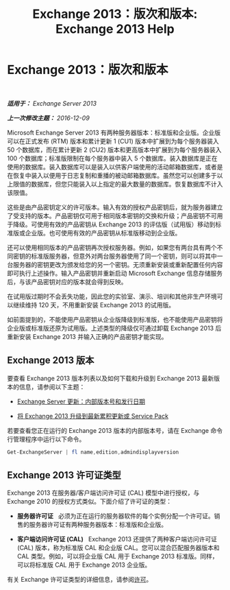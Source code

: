 ﻿---
title: 'Exchange 2013：版次和版本: Exchange 2013 Help'
TOCTitle: Exchange 2013：版次和版本
ms:assetid: b563b543-fb3f-4465-9a54-cbfd680aee1f
ms:mtpsurl: https://technet.microsoft.com/zh-cn/library/Bb232170(v=EXCHG.150)
ms:contentKeyID: 50556663
ms.date: 01/11/2018
mtps_version: v=EXCHG.150
ms.translationtype: HT
---

# Exchange 2013：版次和版本

 

_**适用于：** Exchange Server 2013_

_**上一次修改主题：** 2016-12-09_

Microsoft Exchange Server 2013 有两种服务器版本：标准版和企业版。企业版可以在正式发布 (RTM) 版本和累计更新 1 (CU1) 版本中扩展到为每个服务器装入 50 个数据库，而在累计更新 2 (CU2) 版本和更高版本中扩展到为每个服务器装入 100 个数据库；标准版限制在每个服务器中装入 5 个数据库。装入数据库是正在使用的数据库。装入数据库可以是装入以供客户端使用的活动邮箱数据库，或者是在恢复中装入以便用于日志复制和重播的被动邮箱数据库。虽然您可以创建多于以上限值的数据库，但您只能装入以上指定的最大数量的数据库。恢复数据库不计入该限值。

这些是由产品密钥定义的许可版本。输入有效的授权产品密钥后，就为服务器建立了受支持的版本。产品密钥仅可用于相同版本密钥的交换和升级；产品密钥不可用于降级。可使用有效的产品密钥从 Exchange 2013 的评估版（试用版）移动到标准版或企业版。也可使用有效的产品密钥从标准版移动到企业版。

还可以使用相同版本的产品密钥再次授权服务器。例如，如果您有两台具有两个不同密钥的标准版服务器，但意外对两台服务器使用了同一个密钥，则可以将其中一台服务器的密钥更改为颁发给您的另一个密钥。无须重新安装或重新配置任何内容即可执行上述操作。输入产品密钥并重新启动 Microsoft Exchange 信息存储服务后，与该产品密钥对应的版本就会得到反映。

在试用版过期时不会丢失功能，因此您的实验室、演示、培训和其他非生产环境可以继续维持 120 天，不用重新安装 Exchange 2013 的试用版。

如前面提到的，不能使用产品密钥从企业版降级到标准版，也不能使用产品密钥将企业版或标准版还原为试用版。上述类型的降级仅可通过卸载 Exchange 2013 后重新安装 Exchange 2013 并输入正确的产品密钥才能实现。

## Exchange 2013 版本

要查看 Exchange 2013 版本列表以及如何下载和升级到 Exchange 2013 最新版本的信息，请参阅以下主题：

  - [Exchange Server 更新：内部版本号和发行日期](https://technet.microsoft.com/zh-cn/library/hh135098\(v=exchg.150\))

  - [将 Exchange 2013 升级到最新累积更新或 Service Pack](upgrade-exchange-2013-to-the-latest-cumulative-update-or-service-pack-exchange-2013-help.md)

若要查看您正在运行的 Exchange 2013 版本的内部版本号，请在 Exchange 命令行管理程序中运行以下命令。

```powershell
Get-ExchangeServer | fl name,edition,admindisplayversion
```

## Exchange 2013 许可证类型

Exchange 2013 在服务器/客户端访问许可证 (CAL) 模型中进行授权，与 Exchange 2010 的授权方式类似。下面介绍了许可证的类型：

  - **服务器许可证**   必须为正在运行的服务器软件的每个实例分配一个许可证。销售的服务器许可证有两种服务器版本：标准版和企业版。

  - **客户端访问许可证 (CAL)**   Exchange 2013 还提供了两种客户端访问许可证 (CAL) 版本，称为标准版 CAL 和企业版 CAL。您可以混合匹配服务器版本和 CAL 类型。例如，可以将企业版 CAL 用于 Exchange 2013 标准版。同样，可以将标准版 CAL 用于 Exchange 2013 企业版。

有关 Exchange 许可证类型的详细信息，请参阅[许可](https://go.microsoft.com/fwlink/p/?linkid=392675)。

